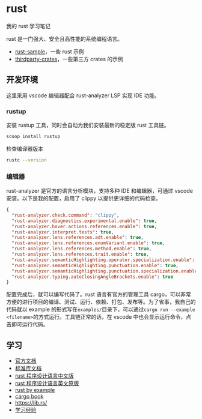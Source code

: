 # rust

我的 rust 学习笔记

rust 是一门强大、安全且高性能的系统编程语言。

- [rust-sample](./rust-sample//README.md)，一些 rust 示例
- [thirdparty-crates](./thirdparty-crates/README.md)，一些第三方 crates 的示例

## 开发环境

这里采用 vscode 编辑器配合 rust-analyzer LSP 实现 IDE 功能。

### rustup

安装 rustup 工具，同时会自动为我们安装最新的稳定版 rust 工具链。

```sh
scoop install rustup
```

检查编译器版本

```sh
rustc --version
```

### 编辑器

rust-analyzer 是官方的语言分析模块，支持多种 IDE 和编辑器，可通过 vscode 安装。以下是我的配置，启用了 clippy 以提供更详细的代码检查。

```json
{
  "rust-analyzer.check.command": "clippy",
  "rust-analyzer.diagnostics.experimental.enable": true,
  "rust-analyzer.hover.actions.references.enable": true,
  "rust-analyzer.interpret.tests": true,
  "rust-analyzer.lens.references.adt.enable": true,
  "rust-analyzer.lens.references.enumVariant.enable": true,
  "rust-analyzer.lens.references.method.enable": true,
  "rust-analyzer.lens.references.trait.enable": true,
  "rust-analyzer.semanticHighlighting.operator.specialization.enable": true,
  "rust-analyzer.semanticHighlighting.punctuation.enable": true,
  "rust-analyzer.semanticHighlighting.punctuation.specialization.enable": true,
  "rust-analyzer.typing.autoClosingAngleBrackets.enable": true
}
```

配置完成后，就可以编写代码了。rust 语言有官方的管理工具 cargo，可以非常方便的进行项目的编译、测试、运行、依赖、打包、发布等。为了省事，我自己的代码就以 example 的形式写在`examples/`目录下，可以通过`cargo run --example <filename>`的方式运行。工具链正常的话，在 vscode 中也会显示运行命令，点击即可运行代码。

## 学习

- [官方文档](https://www.rust-lang.org/learn)
- [标准库文档](https://doc.rust-lang.org/std/index.html)
- [rust 程序设计语言中文版](https://kaisery.github.io/trpl-zh-cn/foreword.html)
- [rust 程序设计语言英文原版](https://doc.rust-lang.org/stable/book/foreword.html)
- [rust by example](https://doc.rust-lang.org/stable/rust-by-example/meta/doc.html)
- [cargo book](https://doc.rust-lang.org/cargo/index.html)
- <https://lib.rs/>
- [学习经验](https://alabaster-linen-4dc.notion.site/Rust-26d05fe77cd44d18a294510cb23dd2c5)
